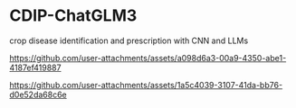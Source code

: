 # CDIP-ChatGLM3
crop disease identification and prescription with CNN and LLMs

https://github.com/user-attachments/assets/a098d6a3-00a9-4350-abe1-4187ef419887

https://github.com/user-attachments/assets/1a5c4039-3107-41da-bb76-d0e52da68c6e
